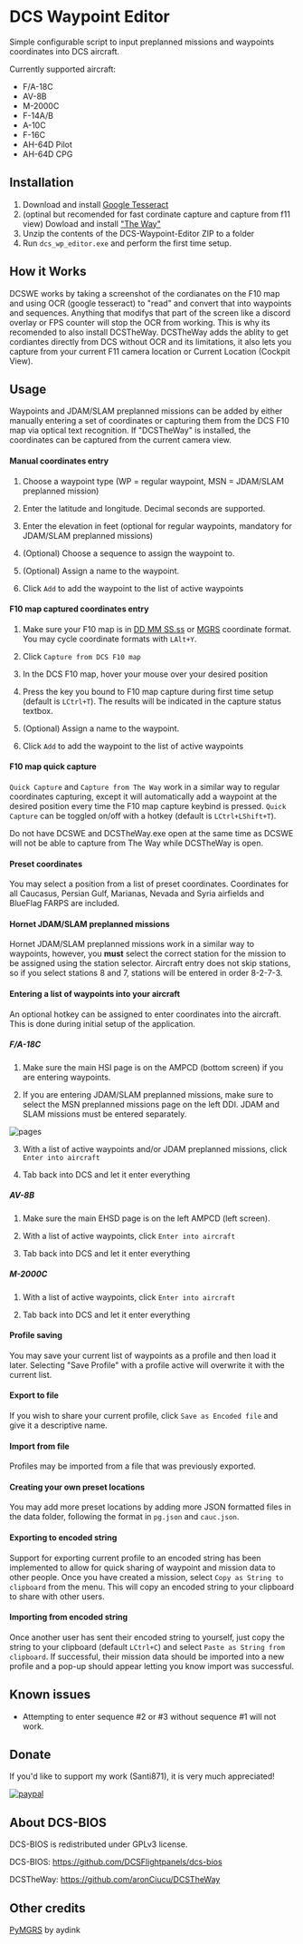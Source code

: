 # DCS Waypoint Editor

Simple configurable script to input preplanned missions and waypoints coordinates into DCS aircraft. 

Currently supported aircraft:

* F/A-18C
* AV-8B
* M-2000C
* F-14A/B
* A-10C
* F-16C
* AH-64D Pilot
* AH-64D CPG

## Installation

1. Download and install [Google Tesseract](https://github.com/UB-Mannheim/tesseract/wiki)
2. (optinal but recomended for fast cordinate capture and capture from f11 view) Dowload and install ["The Way"](https://github.com/aronCiucu/DCSTheWay)
3. Unzip the contents of the DCS-Waypoint-Editor ZIP to a folder
4. Run `dcs_wp_editor.exe` and perform the first time setup.

## How it Works

DCSWE works by taking a screenshot of the cordianates on the F10 map and using OCR (google tesseract) to "read" and convert that into waypoints and sequences. Anything that modifys that part of the screen like a discord overlay or FPS counter will stop the OCR from working. 
This is why its recomended to also install DCSTheWay. DCSTheWay adds the ablity to get cordiantes directly from DCS without OCR and its limitations, it also lets you capture from your current F11 camera location or Current Location (Cockpit View). 
 

## Usage

Waypoints and JDAM/SLAM preplanned missions can be added by either manually entering a set of coordinates or capturing them
from the DCS F10 map via optical text recognition. If "DCSTheWay" is installed, the coordinates can be captured from the
current camera view.

#### Manual coordinates entry

1. Choose a waypoint type (WP = regular waypoint, MSN = JDAM/SLAM preplanned mission)

2. Enter the latitude and longitude. Decimal seconds are supported.

3. Enter the elevation in feet (optional for regular waypoints, mandatory for JDAM/SLAM preplanned missions)

5. (Optional) Choose a sequence to assign the waypoint to.

6. (Optional) Assign a name to the waypoint.

7. Click `Add` to add the waypoint to the list of active waypoints

#### F10 map captured coordinates entry

1. Make sure your F10 map is in [DD MM SS.ss](https://i.imgur.com/9GIU7pJ.png) or [MGRS](https://i.imgur.com/T7lBvlx.png) coordinate format.
 You may cycle coordinate formats with `LAlt+Y`.

2. Click `Capture from DCS F10 map`

3. In the DCS F10 map, hover your mouse over your desired position

5. Press the key you bound to F10 map capture during first time setup (default is `LCtrl+T`). The results will be indicated
in the capture status textbox.

6. (Optional) Assign a name to the waypoint.

7. Click `Add` to add the waypoint to the list of active waypoints

#### F10 map quick capture

`Quick Capture` and `Capture from The Way` work in a similar way to regular coordinates capturing, except it will automatically add a waypoint
at the desired position every time the F10 map capture keybind is pressed.  `Quick Capture` can be toggled on/off with a
hotkey (default is `LCtrl+LShift+T`).

Do not have DCSWE and DCSTheWay.exe open at the same time as DCSWE will not be able to capture from The Way while DCSTheWay is open.

#### Preset coordinates

You may select a position from a list of preset coordinates. Coordinates for all Caucasus, Persian Gulf, Marianas, Nevada and Syria airfields
and BlueFlag FARPS are included.

#### Hornet JDAM/SLAM preplanned missions

Hornet JDAM/SLAM preplanned missions work in a similar way to waypoints, however, you **must** select the correct station
for the mission to be assigned using the station selector.  Aircraft entry does not skip stations, so if you select stations
8 and 7, stations will be entered in order 8-2-7-3.

#### Entering a list of waypoints into your aircraft

An optional hotkey can be assigned to enter coordinates into the aircraft.  This is done during initial setup
of the application.

##### F/A-18C

1. Make sure the main HSI page is on the AMPCD (bottom screen) if you are entering waypoints.
 
2. If you are entering JDAM/SLAM preplanned missions, make sure to select the MSN preplanned missions page on the left DDI.
JDAM and SLAM missions must be entered separately.

![pages](https://i.imgur.com/Nxr9qKX.png)

3. With a list of active waypoints and/or JDAM preplanned missions, click `Enter into aircraft`

4. Tab back into DCS and let it enter everything

##### AV-8B

1. Make sure the main EHSD page is on the left AMPCD (left screen).

2. With a list of active waypoints, click `Enter into aircraft`

3. Tab back into DCS and let it enter everything

##### M-2000C

1. With a list of active waypoints, click `Enter into aircraft`

2. Tab back into DCS and let it enter everything

#### Profile saving

You may save your current list of waypoints as a profile and then load it later. Selecting "Save Profile" with a profile active
will overwrite it with the current list.

#### Export to file

If you wish to share your current profile, click `Save as Encoded file` and give it a descriptive name.

#### Import from file

Profiles may be imported from a file that was previously exported.

#### Creating your own preset locations

You may add more preset locations by adding more JSON formatted files in the data folder,
following the format in `pg.json` and `cauc.json`.												  

#### Exporting to encoded string

Support for exporting current profile to an encoded string has been implemented to allow for quick sharing
of waypoint and mission data to other people.  Once you have created a mission, select `Copy as String to clipboard`
from the menu.  This will copy an encoded string to your clipboard to share with other users.

#### Importing from encoded string

Once another user has sent their encoded string to yourself, just copy the string to your clipboard (default `LCtrl+C`)
and select `Paste as String from clipboard`.  If successful, their mission data should be imported into
a new profile and a pop-up should appear letting you know import was successful.

## Known issues

* Attempting to enter sequence #2 or #3 without sequence #1 will not work.

## Donate

If you'd like to support my work (Santi871), it is very much appreciated!

[![paypal](https://www.paypalobjects.com/en_US/i/btn/btn_donate_LG.gif)](https://www.paypal.com/cgi-bin/webscr?cmd=_s-xclick&hosted_button_id=U6ZGEE7PF6KAG&source=url)

## About DCS-BIOS
DCS-BIOS is redistributed under GPLv3 license.

DCS-BIOS: https://github.com/DCSFlightpanels/dcs-bios

DCSTheWay: https://github.com/aronCiucu/DCSTheWay

## Other credits

[PyMGRS](https://github.com/aydink/pymgrs) by aydink
